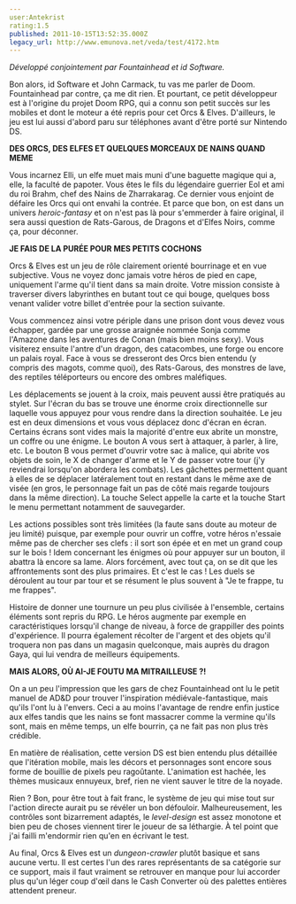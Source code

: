 ```yaml
---
user:Antekrist
rating:1.5
published: 2011-10-15T13:52:35.000Z
legacy_url: http://www.emunova.net/veda/test/4172.htm
---
```

_Développé conjointement par Fountainhead et id Software._  

  

Bon alors, id Software et John Carmack, tu vas me parler de Doom. Fountainhead par contre, ça me dit rien. Et pourtant, ce petit développeur est à l'origine du projet Doom RPG, qui a connu son petit succès sur les mobiles et dont le moteur a été repris pour cet Orcs & Elves. D'ailleurs, le jeu est lui aussi d'abord paru sur téléphones avant d'être porté sur Nintendo DS.  

  

**DES ORCS, DES ELFES ET QUELQUES MORCEAUX DE NAINS QUAND MEME**  

Vous incarnez Elli, un elfe muet mais muni d'une baguette magique qui a, elle, la faculté de papoter. Vous êtes le fils du légendaire guerrier Eol et ami du roi Brahm, chef des Nains de Zharrakarag. Ce dernier vous enjoint de défaire les Orcs qui ont envahi la contrée. Et parce que bon, on est dans un univers _heroic-fantasy_ et on n'est pas là pour s'emmerder à faire original, il sera aussi question de Rats-Garous, de Dragons et d'Elfes Noirs, comme ça, pour déconner.  

  

**JE FAIS DE LA PURÉE POUR MES PETITS COCHONS**  

Orcs & Elves est un jeu de rôle clairement orienté bourrinage et en vue subjective. Vous ne voyez donc jamais votre héros de pied en cape, uniquement l'arme qu'il tient dans sa main droite. Votre mission consiste à traverser divers labyrinthes en butant tout ce qui bouge, quelques boss venant valider votre billet d'entrée pour la section suivante.  

Vous commencez ainsi votre périple dans une prison dont vous devez vous échapper, gardée par une grosse araignée nommée Sonja comme l'Amazone dans les aventures de Conan (mais bien moins sexy). Vous visiterez ensuite l'antre d'un dragon, des catacombes, une forge ou encore un palais royal. Face à vous se dresseront des Orcs bien entendu (y compris des magots, comme quoi), des Rats-Garous, des monstres de lave, des reptiles téléporteurs ou encore des ombres maléfiques.  

Les déplacements se jouent à la croix, mais peuvent aussi être pratiqués au stylet. Sur l'écran du bas se trouve une énorme croix directionnelle sur laquelle vous appuyez pour vous rendre dans la direction souhaitée. Le jeu est en deux dimensions et vous vous déplacez donc d'écran en écran. Certains écrans sont vides mais la majorité d'entre eux abrite un monstre, un coffre ou une énigme. Le bouton A vous sert à attaquer, à parler, à lire, etc. Le bouton B vous permet d'ouvrir votre sac à malice, qui abrite vos objets de soin, le X de changer d'arme et le Y de passer votre tour (j'y reviendrai lorsqu'on abordera les combats). Les gâchettes permettent quant à elles de se déplacer latéralement tout en restant dans le même axe de visée (en gros, le personnage fait un pas de côté mais regarde toujours dans la même direction). La touche Select appelle la carte et la touche Start le menu permettant notamment de sauvegarder.  

Les actions possibles sont très limitées (la faute sans doute au moteur de jeu limité) puisque, par exemple pour ouvrir un coffre, votre héros n'essaie même pas de chercher ses clefs : il sort son épée et en met un grand coup sur le bois ! Idem concernant les énigmes où pour appuyer sur un bouton, il abattra là encore sa lame. Alors forcément, avec tout ça, on se dit que les affrontements sont des plus primaires. Et c'est le cas ! Les duels se déroulent au tour par tour et se résument le plus souvent à "Je te frappe, tu me frappes".  

Histoire de donner une tournure un peu plus civilisée à l'ensemble, certains éléments sont repris du RPG. Le héros augmente par exemple en caractéristiques lorsqu'il change de niveau, à force de grappiller des points d'expérience. Il pourra également récolter de l'argent et des objets qu'il troquera non pas dans un magasin quelconque, mais auprès du dragon Gaya, qui lui vendra de meilleurs équipements.  

  

**MAIS ALORS, OÙ AI-JE FOUTU MA MITRAILLEUSE ?!**  

On a un peu l'impression que les gars de chez Fountainhead ont lu le petit manuel de AD&D pour trouver l'inspiration médiévale-fantastique, mais qu'ils l'ont lu à l'envers. Ceci a au moins l'avantage de rendre enfin justice aux elfes tandis que les nains se font massacrer comme la vermine qu'ils sont, mais en même temps, un elfe bourrin, ça ne fait pas non plus très crédible.  

En matière de réalisation, cette version DS est bien entendu plus détaillée que l'itération mobile, mais les décors et personnages sont encore sous forme de bouillie de pixels peu ragoûtante. L'animation est hachée, les thèmes musicaux ennuyeux, bref, rien ne vient sauver le titre de la noyade.  

Rien ? Bon, pour être tout à fait franc, le système de jeu qui mise tout sur l'action directe aurait pu se révéler un bon défouloir. Malheureusement, les contrôles sont bizarrement adaptés, le _level-design_ est assez monotone et bien peu de choses viennent tirer le joueur de sa léthargie. À tel point que j'ai failli m'endormir rien qu'en en écrivant le test.  

Au final, Orcs & Elves est un _dungeon-crawler_ plutôt basique et sans aucune vertu. Il est certes l'un des rares représentants de sa catégorie sur ce support, mais il faut vraiment se retrouver en manque pour lui accorder plus qu'un léger coup d'œil dans le Cash Converter où des palettes entières attendent preneur.